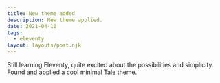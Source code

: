 ```yaml
---
title: New theme added
description: New theme applied.
date: 2021-04-10
tags:
  - eleventy
layout: layouts/post.njk
---
```

Still learning Eleventy, quite excited about the possibilities and simplicity. Found and applied a cool minimal <a href="{{ 'https://github.com/chesterhow/tale/' | url }}">Tale</a> theme.